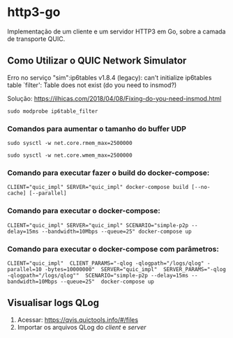 # http3-go

Implementação de um cliente e um servidor HTTP3 em Go, sobre a camada de transporte QUIC.

## Como Utilizar o QUIC Network Simulator

Erro no serviço "sim":ip6tables v1.8.4 (legacy): can't initialize ip6tables table `filter': Table does not exist (do you need to insmod?)

Solução: https://ilhicas.com/2018/04/08/Fixing-do-you-need-insmod.html

`sudo modprobe ip6table_filter`

### Comandos para aumentar o tamanho do buffer UDP

`sudo sysctl -w net.core.rmem_max=2500000`

`sudo sysctl -w net.core.wmem_max=2500000`

### Comando para executar fazer o build do docker-compose:

`CLIENT="quic_impl" SERVER="quic_impl" docker-compose build [--no-cache] [--parallel]`

### Comando para executar o docker-compose:

`CLIENT="quic_impl" SERVER="quic_impl" SCENARIO="simple-p2p --delay=15ms --bandwidth=10Mbps --queue=25" docker-compose up`

### Comando para executar o docker-compose com parâmetros:

`CLIENT="quic_impl" 
CLIENT_PARAMS="-qlog -qlogpath="/logs/qlog" -parallel=10 -bytes=10000000" 
SERVER="quic_impl" 
SERVER_PARAMS="-qlog -qlogpath="/logs/qlog"" 
SCENARIO="simple-p2p --delay=15ms --bandwidth=10Mbps --queue=25" 
docker-compose up`

## Visualisar logs QLog

1. Acessar: https://qvis.quictools.info/#/files
2. Importar os arquivos QLog do _client_ e _server_
